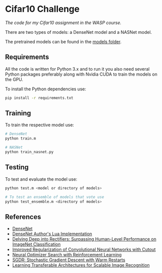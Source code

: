 # Cifar10 Challenge
*The code for my Cifar10 assignment in the WASP course.*

There are two types of models: a DenseNet model and a NASNet model.

The pretrained models can be found in the [models folder](models).

## Requirements
All the code is written for Python 3.x and to run it you also need several
Python packages preferably along with Nvidia CUDA to train the models on the GPU.

To install the Python dependencies use:
```bash
pip install -r requirements.txt
```

## Training

To train the respective model use:

```bash
# DenseNet
python train.m

# NASNet
python train_nasnet.py
```

## Testing

To test and evaluate the model use:

```bash
python test.m <model or directory of models>

# To test an ensemble of models that vote use
python test_ensemble.m <directory of models>
```

## References
- [DenseNet](https://arxiv.org/pdf/1608.06993.pdf)
- [DenseNet Author's Lua Implementation](https://github.com/liuzhuang13/DenseNet)
- [Delving Deep into Rectifiers: Surpassing Human-Level Performance on ImageNet Classification](https://arxiv.org/pdf/1502.01852.pdf)
- [Improved Regularization of Convolutional Neural Networks with Cutout](https://arxiv.org/abs/1708.04552)
- [Neural Optimizer Search with Reinforcement Learning](https://arxiv.org/pdf/1709.07417.pdf)
- [SGDR: Stochastic Gradient Descent with Warm Restarts](https://arxiv.org/pdf/1608.03983.pdf)
- [Learning Transferable Architectures for Scalable Image Recognition](https://arxiv.org/pdf/1707.07012.pdf)
